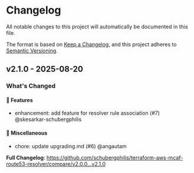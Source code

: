 # Changelog

All notable changes to this project will automatically be documented in this file.

The format is based on [Keep a Changelog](https://keepachangelog.com/en/1.0.0/),
and this project adheres to [Semantic Versioning](https://semver.org/spec/v2.0.0.html).

## v2.1.0 - 2025-08-20

### What's Changed

#### 🚀 Features

* enhancement: add feature for resolver rule association (#7) @skesarkar-schubergphilis

#### 🧺 Miscellaneous

* chore: update upgrading.md (#6) @angautam

**Full Changelog**: https://github.com/schubergphilis/terraform-aws-mcaf-route53-resolver/compare/v2.0.0...v2.1.0
